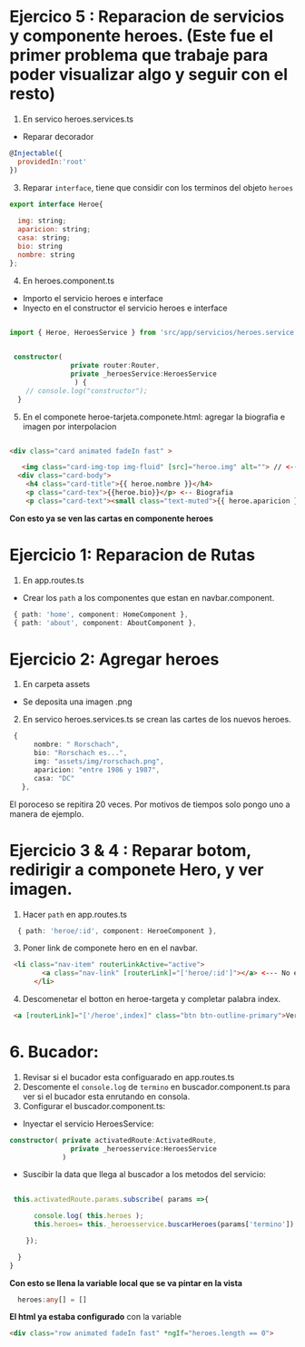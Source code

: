 
#  Ejercico 5 : Reparacion de servicios y componente heroes. (Este fue el primer problema que trabaje para poder visualizar algo y  seguir con el resto)

1. En servico heroes.services.ts


* Reparar decorador
~~~js
@Injectable({
  providedIn:'root'
})
~~~
3. Reparar  `interface`, tiene que considir con
los terminos del objeto `heroes`

~~~js
export interface Heroe{
  
  img: string;
  aparicion: string;
  casa: string;
  bio: string
  nombre: string
};
~~~

4. En heroes.component.ts


* Importo el servicio heroes e interface
* Inyecto en el constructor el servicio heroes e interface


~~~ts

import { Heroe, HeroesService } from 'src/app/servicios/heroes.service';
 

 constructor( 
               private router:Router,
               private _heroesService:HeroesService
                ) {
    // console.log("constructor");
  }

~~~

5. En el componete heroe-tarjeta.componete.html: agregar la biografia e imagen por interpolacion 

~~~html

<div class="card animated fadeIn fast" >

   <img class="card-img-top img-fluid" [src]="heroe.img" alt=""> // <--- imagen
  <div class="card-body">
    <h4 class="card-title">{{ heroe.nombre }}</h4>
    <p class="card-tex">{{heroe.bio}}</p> <-- Biografia
    <p class="card-text"><small class="text-muted">{{ heroe.aparicion }}</small></p>

~~~

**Con esto ya se ven las cartas en componente heroes**

# Ejercicio 1: Reparacion de Rutas

1. En app.routes.ts

* Crear los `path` a los componentes que estan en navbar.component.

~~~ts
 { path: 'home', component: HomeComponent },
 { path: 'about', component: AboutComponent },
~~~

# Ejercicio 2:  Agregar heroes

1. En carpeta assets 
* Se deposita una imagen .png

2. En servico heroes.services.ts se crean las cartes de los nuevos heroes.

~~~ts
 {
      nombre: " Rorschach",
      bio: "Rorschach es...",
      img: "assets/img/rorschach.png",
      aparicion: "entre 1986 y 1987",
      casa: "DC"
   },
~~~

El poroceso se repitira 20 veces. Por motivos de tiempos solo pongo uno a manera de ejemplo. 

# Ejercicio 3 & 4 : Reparar botom, redirigir a componete Hero, y ver imagen. 

1. Hacer `path` en app.routes.ts

~~~ts
  { path: 'heroe/:id', component: HeroeComponent },
~~~
3. Poner link de componete hero en en el navbar.
~~~html
 <li class="nav-item" routerLinkActive="active">
        <a class="nav-link" [routerLink]="['heroe/:id']"></a> <--- No es necesario que aparesca pintado en el nav  
      </li>
~~~
4. Descomenetar el botton en heroe-targeta y completar palabra index.

~~~html
 <a [routerLink]="['/heroe',index]" class="btn btn-outline-primary">Ver más link...</a> 
~~~

# 6. Bucador:

1. Revisar si el bucador esta configuarado en app.routes.ts
2. Descomente el `console.log` de `termino` en buscador.component.ts para ver si el bucador esta enrutando en consola.
3. Configurar el buscador.component.ts:

*  Inyectar el servicio HeroesService:

~~~ts
constructor( private activatedRoute:ActivatedRoute,
               private _heroesservice:HeroesService
             )
~~~

* Suscibir la data que llega al buscador a los metodos del servicio:

~~~ts
 
 this.activatedRoute.params.subscribe( params =>{

      console.log( this.heroes );
      this.heroes= this._heroesservice.buscarHeroes(params['termino'])

    });

  }
}
~~~

**Con esto se llena la variable local que se va pintar en la vista**

~~~ts
  heroes:any[] = []
~~~

**El html ya estaba configurado** con la variable

~~~html
<div class="row animated fadeIn fast" *ngIf="heroes.length == 0">
~~~